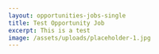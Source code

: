```yaml
---
layout: opportunities-jobs-single
title: Test Opportunity Job
excerpt: This is a test
image: /assets/uploads/placeholder-1.jpg
---
```

